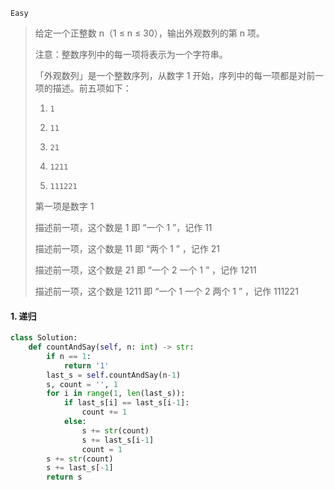 `Easy`

> 给定一个正整数 n（1 ≤ n ≤ 30），输出外观数列的第 n 项。
>
> 注意：整数序列中的每一项将表示为一个字符串。
>
> 「外观数列」是一个整数序列，从数字 1 开始，序列中的每一项都是对前一项的描述。前五项如下：
>
> 1.     1
> 2.     11
> 3.     21
> 4.     1211
> 5.     111221
>
> 第一项是数字 1
>
> 描述前一项，这个数是 1 即 “一个 1 ”，记作 11
>
> 描述前一项，这个数是 11 即 “两个 1 ” ，记作 21
>
> 描述前一项，这个数是 21 即 “一个 2 一个 1 ” ，记作 1211
>
> 描述前一项，这个数是 1211 即 “一个 1 一个 2 两个 1 ” ，记作 111221
>

#### 1. 递归

```python
class Solution:
    def countAndSay(self, n: int) -> str:
        if n == 1:
            return '1'
        last_s = self.countAndSay(n-1)
        s, count = '', 1
        for i in range(1, len(last_s)):
            if last_s[i] == last_s[i-1]:
                count += 1
            else:
                s += str(count)
                s += last_s[i-1]
                count = 1
        s += str(count)
        s += last_s[-1]
        return s
```

